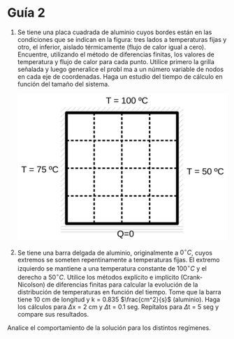 # Guía 2

1.  Se tiene una placa cuadrada de aluminio cuyos bordes están en las condiciones que se indican en la figura: tres lados a temperaturas fijas y otro, el inferior, aislado térmicamente (flujo de calor igual a cero). Encuentre, utilizando el método de diferencias finitas, los valores de temperatura y flujo de calor para cada punto. Utilice primero la grilla señalada y luego generalice el probl ma a un número variable de nodos en cada eje de coordenadas. Haga un estudio del tiempo de cálculo en función del tamaño del sistema.

    ![Sistema ej 9](./img/chapa.png "Chapa ejercicio 1")


1.  Se tiene una barra delgada de aluminio, originalmente a $0^\circ C$, cuyos extremos se someten repentinamente a temperaturas fijas. El extremo izquierdo se mantiene a una temperatura constante de $100^\circ C$ y el derecho a $50^\circ C$. Utilice los métodos explícito e implícito (Crank-Nicolson) de diferencias finitas para calcular la evolución de la distribución de temperaturas en función del tiempo. Tome que la barra tiene 10 cm de longitud y k = 0.835 $\frac{cm^2}{s}$ (aluminio). Haga los cálculos para $\Delta$x = 2 cm y $\Delta$t = 0.1 seg. Repítalos para $\Delta$t = 5 seg y compare sus resultados.

Analice el comportamiento de la solución para los distintos regímenes.
